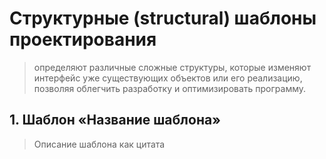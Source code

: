 # Структурные (structural) шаблоны проектирования

> определяют различные сложные структуры, которые изменяют интерфейс уже существующих объектов или его реализацию, позволяя облегчить разработку и оптимизировать программу.

## 1. Шаблон «Название шаблона»

> Описание шаблона как цитата

